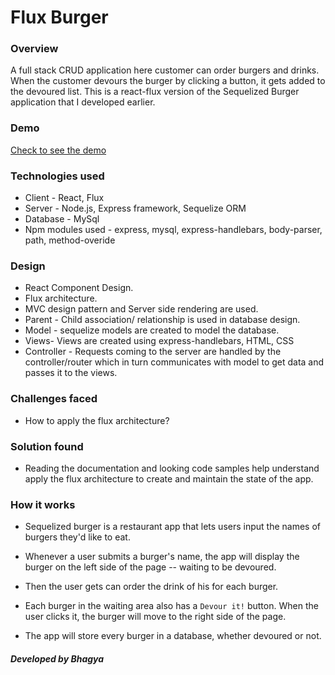 # Flux Burger

### Overview

A full stack  CRUD application here customer can order burgers and drinks. When the customer devours the burger by clicking a button, it gets added to the devoured list. This is a react-flux version of the Sequelized Burger application that I developed earlier.

### Demo
[Check to see the demo]()

### Technologies used

* Client - React, Flux
* Server - Node.js, Express framework, Sequelize ORM
* Database - MySql
* Npm modules used - express, mysql, express-handlebars, body-parser, path, method-overide

### Design

* React Component Design.
* Flux architecture.
* MVC design pattern and Server side rendering are used. 
* Parent - Child association/ relationship is used in database design.
* Model - sequelize models are created to model the database. 
* Views- Views are created using express-handlebars, HTML, CSS
* Controller - Requests coming to the server are handled by the controller/router which in turn communicates with model to get data and passes it to the views. 

### Challenges faced
* How to apply the flux architecture?

### Solution found
* Reading the documentation and looking code samples help understand apply the flux architecture to create and maintain the state of the app.

### How it works

* Sequelized burger is a restaurant app that lets users input the names of burgers they'd like to eat.

* Whenever a user submits a burger's name, the app will display the burger on the left side of the page -- waiting to be devoured.

* Then the user gets can order the drink of his for each burger.

* Each burger in the waiting area also has a `Devour it!` button. When the user clicks it, the burger will move to the right side of the page.

* The app will store every burger in a database, whether devoured or not.


##### Developed by Bhagya
